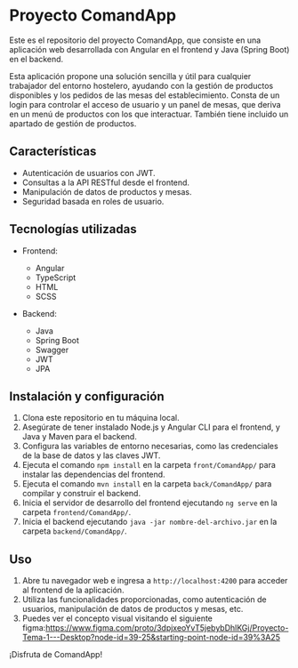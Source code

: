 # Proyecto ComandApp

Este es el repositorio del proyecto ComandApp, que consiste en una aplicación web desarrollada con Angular en el frontend y Java (Spring Boot) en el backend. 

Esta aplicación propone una solución sencilla y útil para cualquier trabajador del entorno hostelero, ayudando con la gestión de productos disponibles y los pedidos de las mesas del establecimiento. Consta de un login para controlar el acceso de usuario y un panel de mesas, que deriva en un menú de productos con los que interactuar. También tiene incluido un apartado de gestión de productos.

## Características

- Autenticación de usuarios con JWT.
- Consultas a la API RESTful desde el frontend.
- Manipulación de datos de productos y mesas.
- Seguridad basada en roles de usuario.

## Tecnologías utilizadas

- Frontend:
  - Angular
  - TypeScript
  - HTML
  - SCSS

- Backend:
  - Java
  - Spring Boot
  - Swagger
  - JWT
  - JPA


## Instalación y configuración

1. Clona este repositorio en tu máquina local.
2. Asegúrate de tener instalado Node.js y Angular CLI para el frontend, y Java y Maven para el backend.
3. Configura las variables de entorno necesarias, como las credenciales de la base de datos y las claves JWT.
4. Ejecuta el comando `npm install` en la carpeta `front/ComandApp/` para instalar las dependencias del frontend.
5. Ejecuta el comando `mvn install` en la carpeta `back/ComandApp/` para compilar y construir el backend.
6. Inicia el servidor de desarrollo del frontend ejecutando `ng serve` en la carpeta `frontend/ComandApp/`.
7. Inicia el backend ejecutando `java -jar nombre-del-archivo.jar` en la carpeta `backend/ComandApp/`.

## Uso

1. Abre tu navegador web e ingresa a `http://localhost:4200` para acceder al frontend de la aplicación.
2. Utiliza las funcionalidades proporcionadas, como autenticación de usuarios, manipulación de datos de productos y mesas, etc.
3. Puedes ver el concepto visual visitando el siguiente figma:https://www.figma.com/proto/3dpjxeoYvT5jebybDhlKGj/Proyecto-Tema-1---Desktop?node-id=39-25&starting-point-node-id=39%3A25


¡Disfruta de ComandApp!
